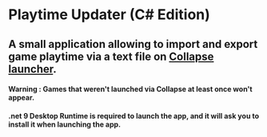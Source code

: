 # Playtime Updater (C# Edition)

## A small application allowing to import and export game playtime via a text file on [Collapse launcher](https://github.com/CollapseLauncher/Collapse).

#### Warning : Games that weren't launched via Collapse at least once won't appear.

#### .net 9 Desktop Runtime is required to launch the app, and it will ask you to install it when launching the app.